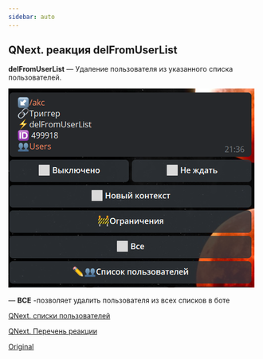 ```yaml
---
sidebar: auto
---
```


## QNext. реакция delFromUserList

**delFromUserList** — Удаление пользователя из указанного списка пользователей.


![](./1.png)

— **ВСЕ** -позволяет удалить пользователя из всех списков в боте



[QNext. списки пользователей](/docs-test/ph/admin/userlist-about)

[QNext. Перечень реакции](/docs-test/ph/reactions)

[Original](https://telegra.ph/QNext-admin-reaction-delFromUserList-05-08)